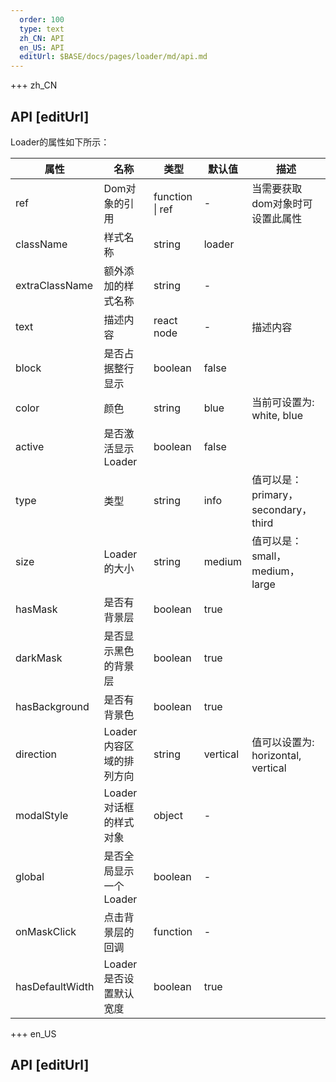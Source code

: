 ```yaml
---   
  order: 100
  type: text
  zh_CN: API
  en_US: API
  editUrl: $BASE/docs/pages/loader/md/api.md
---      
```


+++  zh_CN
## API [editUrl]    
Loader的属性如下所示：

| 属性 | 名称 | 类型 | 默认值 | 描述 |
| --- | --- | --- | --- | --- |
| ref | Dom对象的引用 | function \| ref | - | 当需要获取dom对象时可设置此属性 |
| className | 样式名称 | string | loader |  |
| extraClassName | 额外添加的样式名称 | string | - |  |
| text | 描述内容 | react node | - | 描述内容 |
| block | 是否占据整行显示 | boolean | false |  |
| color | 颜色 | string | blue | 当前可设置为: white, blue |
| active | 是否激活显示Loader | boolean | false | |
| type | 类型 | string | info | 值可以是：primary，secondary，third |
| size | Loader的大小 | string | medium | 值可以是：small，medium，large |
| hasMask | 是否有背景层 | boolean | true | |
| darkMask | 是否显示黑色的背景层 | boolean | true | |
| hasBackground | 是否有背景色 | boolean | true | |
| direction | Loader内容区域的排列方向 | string | vertical | 值可以设置为: horizontal, vertical |
| modalStyle | Loader对话框的样式对象 | object | - |  |
| global | 是否全局显示一个Loader  | boolean | - |  |
| onMaskClick | 点击背景层的回调  | function | - |  |
| hasDefaultWidth | Loader是否设置默认宽度  | boolean | true |  |


+++ en_US
## API [editUrl]     

